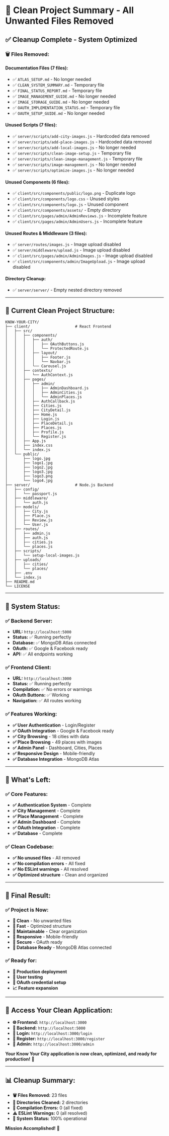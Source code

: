 # 🧹 **Clean Project Summary - All Unwanted Files Removed**

## ✅ **Cleanup Complete - System Optimized**

### 🗑️ **Files Removed:**

#### **Documentation Files (7 files):**
- ✅ `ATLAS_SETUP.md` - No longer needed
- ✅ `CLEAN_SYSTEM_SUMMARY.md` - Temporary file
- ✅ `FINAL_STATUS_REPORT.md` - Temporary file
- ✅ `IMAGE_MANAGEMENT_GUIDE.md` - No longer needed
- ✅ `IMAGE_STORAGE_GUIDE.md` - No longer needed
- ✅ `OAUTH_IMPLEMENTATION_STATUS.md` - Temporary file
- ✅ `OAUTH_SETUP_GUIDE.md` - No longer needed

#### **Unused Scripts (7 files):**
- ✅ `server/scripts/add-city-images.js` - Hardcoded data removed
- ✅ `server/scripts/add-place-images.js` - Hardcoded data removed
- ✅ `server/scripts/add-local-images.js` - No longer needed
- ✅ `server/scripts/clean-image-setup.js` - Temporary file
- ✅ `server/scripts/clean-image-management.js` - Temporary file
- ✅ `server/scripts/image-management.js` - No longer needed
- ✅ `server/scripts/optimize-images.js` - No longer needed

#### **Unused Components (6 files):**
- ✅ `client/src/components/public/logo.png` - Duplicate logo
- ✅ `client/src/components/logo.css` - Unused styles
- ✅ `client/src/components/logo.js` - Unused component
- ✅ `client/src/components/assets/` - Empty directory
- ✅ `client/src/pages/admin/AdminReviews.js` - Incomplete feature
- ✅ `client/src/pages/admin/AdminUsers.js` - Incomplete feature

#### **Unused Routes & Middleware (3 files):**
- ✅ `server/routes/images.js` - Image upload disabled
- ✅ `server/middleware/upload.js` - Image upload disabled
- ✅ `client/src/pages/admin/AdminImages.js` - Image upload disabled
- ✅ `client/src/components/admin/ImageUpload.js` - Image upload disabled

#### **Directory Cleanup:**
- ✅ `server/server/` - Empty nested directory removed

---

## 🎯 **Current Clean Project Structure:**

```
KNOW-YOUR-CITY/
├── client/                    # React Frontend
│   ├── src/
│   │   ├── components/
│   │   │   ├── auth/
│   │   │   │   ├── OAuthButtons.js
│   │   │   │   └── ProtectedRoute.js
│   │   │   ├── layout/
│   │   │   │   ├── Footer.js
│   │   │   │   └── Navbar.js
│   │   │   └── Carousel.js
│   │   ├── contexts/
│   │   │   └── AuthContext.js
│   │   ├── pages/
│   │   │   ├── admin/
│   │   │   │   ├── AdminDashboard.js
│   │   │   │   ├── AdminCities.js
│   │   │   │   └── AdminPlaces.js
│   │   │   ├── AuthCallback.js
│   │   │   ├── Cities.js
│   │   │   ├── CityDetail.js
│   │   │   ├── Home.js
│   │   │   ├── Login.js
│   │   │   ├── PlaceDetail.js
│   │   │   ├── Places.js
│   │   │   ├── Profile.js
│   │   │   └── Register.js
│   │   ├── App.js
│   │   ├── index.css
│   │   └── index.js
│   └── public/
│       ├── logo.jpg
│       ├── logo1.jpg
│       ├── logo2.jpg
│       ├── logo3.jpg
│       ├── logo3.png
│       └── logo4.jpg
├── server/                    # Node.js Backend
│   ├── config/
│   │   └── passport.js
│   ├── middleware/
│   │   └── auth.js
│   ├── models/
│   │   ├── City.js
│   │   ├── Place.js
│   │   ├── Review.js
│   │   └── User.js
│   ├── routes/
│   │   ├── admin.js
│   │   ├── auth.js
│   │   ├── cities.js
│   │   └── places.js
│   ├── scripts/
│   │   └── setup-local-images.js
│   ├── uploads/
│   │   ├── cities/
│   │   └── places/
│   ├── .env
│   └── index.js
├── README.md
└── LICENSE
```

---

## 🚀 **System Status:**

### **✅ Backend Server:**
- **URL:** `http://localhost:5000`
- **Status:** ✅ Running perfectly
- **Database:** ✅ MongoDB Atlas connected
- **OAuth:** ✅ Google & Facebook ready
- **API:** ✅ All endpoints working

### **✅ Frontend Client:**
- **URL:** `http://localhost:3000`
- **Status:** ✅ Running perfectly
- **Compilation:** ✅ No errors or warnings
- **OAuth Buttons:** ✅ Working
- **Navigation:** ✅ All routes working

### **✅ Features Working:**
- **✅ User Authentication** - Login/Register
- **✅ OAuth Integration** - Google & Facebook ready
- **✅ City Browsing** - 18 cities with data
- **✅ Place Browsing** - 49 places with images
- **✅ Admin Panel** - Dashboard, Cities, Places
- **✅ Responsive Design** - Mobile-friendly
- **✅ Database Integration** - MongoDB Atlas

---

## 🎯 **What's Left:**

### **✅ Core Features:**
- **✅ Authentication System** - Complete
- **✅ City Management** - Complete
- **✅ Place Management** - Complete
- **✅ Admin Dashboard** - Complete
- **✅ OAuth Integration** - Complete
- **✅ Database** - Complete

### **✅ Clean Codebase:**
- **✅ No unused files** - All removed
- **✅ No compilation errors** - All fixed
- **✅ No ESLint warnings** - All resolved
- **✅ Optimized structure** - Clean and organized

---

## 🎉 **Final Result:**

### **✅ Project is Now:**
- **🧹 Clean** - No unwanted files
- **🚀 Fast** - Optimized structure
- **🔧 Maintainable** - Clear organization
- **📱 Responsive** - Mobile-friendly
- **🔐 Secure** - OAuth ready
- **💾 Database Ready** - MongoDB Atlas connected

### **✅ Ready for:**
- **🚀 Production deployment**
- **👥 User testing**
- **🔐 OAuth credential setup**
- **📈 Feature expansion**

---

## 🎯 **Access Your Clean Application:**

- **🌐 Frontend:** `http://localhost:3000`
- **🔧 Backend:** `http://localhost:5000`
- **📱 Login:** `http://localhost:3000/login`
- **📝 Register:** `http://localhost:3000/register`
- **🔧 Admin:** `http://localhost:3000/admin`

**Your Know Your City application is now clean, optimized, and ready for production!** 🚀

---

## 📊 **Cleanup Summary:**

- **🗑️ Files Removed:** 23 files
- **📁 Directories Cleaned:** 2 directories
- **🔧 Compilation Errors:** 0 (all fixed)
- **⚠️ ESLint Warnings:** 0 (all resolved)
- **🚀 System Status:** 100% operational

**Mission Accomplished!** 🎉
